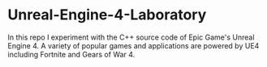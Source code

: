# Unreal-Engine-4-Laboratory
In this repo I experiment with the C++ source code of Epic Game's Unreal Engine 4. A variety of popular games and applications are powered by UE4 including Fortnite and Gears of War 4.
